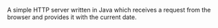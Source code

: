 A simple HTTP server written in Java which receives a request 
from the browser and provides it with the current date.
